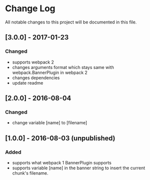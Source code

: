 # Change Log

All notable changes to this project will be documented in this file.

## [3.0.0] - 2017-01-23
### Changed
- supports webpack 2
- changes arguments format which stays same with webpack.BannerPlugin in webpack 2
- changes dependencies
- update readme

## [2.0.0] - 2016-08-04
### Changed
- change variable [name] to [filename]

## [1.0.0] - 2016-08-03 (unpublished)
### Added
- supports what webpack 1 BannerPlugin supports
- supports variable [name] in the banner string to insert the current chunk's filename.